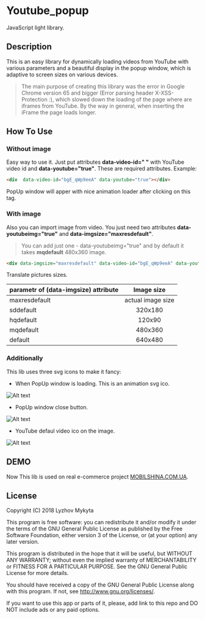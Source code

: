 # Youtube_popup

JavaScript light library.

## Description
This is an easy library for dynamically loading videos from YouTube with various parameters and a beautiful display in the popup window, which is adaptive to screen sizes on various devices.

>The main purpose of creating this library was the error in Google Chrome version 65 and bigger (Error parsing header X-XSS-Protection :),
which slowed down the loading of the page where are iframes from YouTube. By the way in general, when inserting the iFrame the page 
loads longer.

## How To Use

### Without image
Easy way to use it. Just put attributes **data-video-id=" "** with YouTube video id and  **data-youtube="true"**.
These are required attributes.
Example:
```HTML
<div  data-video-id="bgE_qWp9eeA" data-youtube="true"></div>
```
PopUp window will apper with nice animation loader after clicking on this tag.

### With image
Also you can import image from video. You just need two attributes **data-youtubeimg="true"** and **data-imgsize="maxresdefault"**.
>You can add just one - data-youtubeimg="true" and by default it takes __mqdefault__ 480x360 image.

```HTML
<div data-imgsize="maxresdefault" data-video-id="bgE_qWp9eeA" data-youtube="true" data-youtubeimg="true"></div>
```

Translate pictures sizes.

| parametr of (data-imgsize) attribute         | Image size            |
| ------------- |:-------------:| 
| maxresdefault     | actual image size  | 
| sddefault       | 320x180     |  
| hqdefault  | 120x90      |    
| mqdefault   | 480x360      | 
| default     | 640x480      | 

### Additionally

This lib uses three svg icons to make it fancy:
* When PopUp window is loading. This is an animation svg ico.


![Alt text](https://user-images.githubusercontent.com/24529997/38827693-664e47c6-41bc-11e8-9cd8-6f875a720086.png "YouTube_popup loader svg")
 
* PopUp window close button.


![Alt text](https://user-images.githubusercontent.com/24529997/38827876-f6398332-41bc-11e8-8876-aa85e7584928.png "YouTube_popup close button")

* YouTube defaul video ico on the image.

![Alt text](https://user-images.githubusercontent.com/24529997/38828064-830a9076-41bd-11e8-8126-1b6233988c05.png "YouTube_popup default ico")

## DEMO

Now This lib is used on real e-commerce project [MOBILSHINA.COM.UA](https://www.mobilshina.com.ua/).

## License
Copyright (C) 2018 Lyzhov Mykyta

This program is free software: you can redistribute it and/or modify it under the terms of the GNU General Public License as published by the Free Software Foundation, either version 3 of the License, or (at your option) any later version.

This program is distributed in the hope that it will be useful, but WITHOUT ANY WARRANTY; without even the implied warranty of MERCHANTABILITY or FITNESS FOR A PARTICULAR PURPOSE. See the GNU General Public License for more details.

You should have received a copy of the GNU General Public License along with this program. If not, see http://www.gnu.org/licenses/.

If you want to use this app or parts of it, please, add link to this repo and DO NOT include ads or any paid options.
